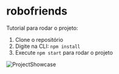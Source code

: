 # robofriends
Tutorial para rodar o projeto:

1. Clone o repositório
2. Digite na CLI: `npm install`
3. Execute `npm start` para rodar o projeto

![ProjectShowcase](https://cdn.discordapp.com/attachments/935693558856441856/1142990544633602068/image.png) 
